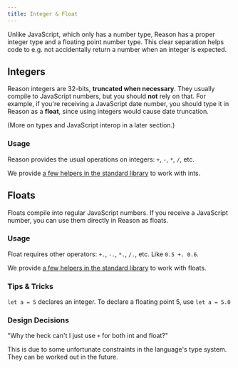 ```yaml
---
title: Integer & Float
---
```


Unlike JavaScript, which only has a number type, Reason has a proper integer type and a floating point number type. This clear separation helps code to e.g. not accidentally return a number when an integer is expected.

## Integers

Reason integers are 32-bits, **truncated when necessary**. They usually compile to JavaScript numbers, but you should **not** rely on that. For example, if you're receiving a JavaScript date number, you should type it in Reason as a **float**, since using integers would cause date truncation.

(More on types and JavaScript interop in a later section.)

### Usage

Reason provides the usual operations on integers: `+`, `-`, `*`, `/`, etc.

We provide [a few helpers in the standard library](https://bucklescript.github.io/bucklescript/api/Js.Int.html) to work with ints.

## Floats

Floats compile into regular JavaScript numbers. If you receive a JavaScript number, you can use them directly in Reason as floats.

### Usage

Float requires other operators: `+.`, `-.`, `*.`, `/.`, etc. Like `0.5 +. 0.6`.

We provide [a few helpers in the standard library](https://bucklescript.github.io/bucklescript/api/Js.Float.html) to work with floats.

### Tips & Tricks

`let a = 5` declares an integer. To declare a floating point 5, use `let a = 5.0`

### Design Decisions

"Why the heck can't I just use `+` for both int and float?"

This is due to some unfortunate constraints in the language's type system. They can be worked out in the future.
